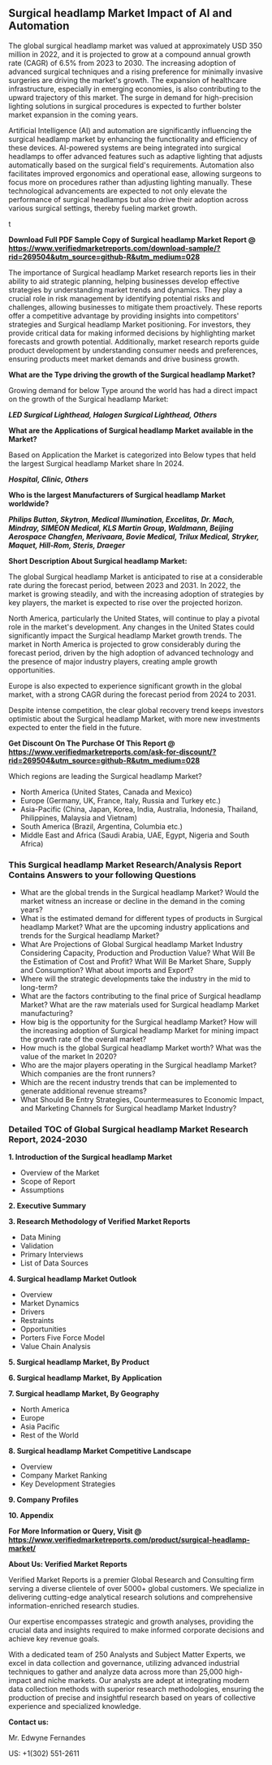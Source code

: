 <h2>Surgical headlamp Market Impact of AI and Automation</h2><p>The global surgical headlamp market was valued at approximately USD 350 million in 2022, and it is projected to grow at a compound annual growth rate (CAGR) of 6.5% from 2023 to 2030. The increasing adoption of advanced surgical techniques and a rising preference for minimally invasive surgeries are driving the market's growth. The expansion of healthcare infrastructure, especially in emerging economies, is also contributing to the upward trajectory of this market. The surge in demand for high-precision lighting solutions in surgical procedures is expected to further bolster market expansion in the coming years.</p><p>Artificial Intelligence (AI) and automation are significantly influencing the surgical headlamp market by enhancing the functionality and efficiency of these devices. AI-powered systems are being integrated into surgical headlamps to offer advanced features such as adaptive lighting that adjusts automatically based on the surgical field's requirements. Automation also facilitates improved ergonomics and operational ease, allowing surgeons to focus more on procedures rather than adjusting lighting manually. These technological advancements are expected to not only elevate the performance of surgical headlamps but also drive their adoption across various surgical settings, thereby fueling market growth.</p>t</p><p id="" class=""><strong>Download Full PDF Sample Copy of Surgical headlamp Market Report @ <a href="https://www.verifiedmarketreports.com/download-sample/?rid=269504&utm_source=github-R&utm_medium=028" target="_blank">https://www.verifiedmarketreports.com/download-sample/?rid=269504&utm_source=github-R&utm_medium=028</a></strong></p><p>The importance of&nbsp;Surgical headlamp Market research reports lies in their ability to aid strategic planning, helping businesses develop effective strategies by understanding market trends and dynamics. They play a crucial role in risk management by identifying potential risks and challenges, allowing businesses to mitigate them proactively. These reports offer a competitive advantage by providing insights into competitors' strategies and Surgical headlamp Market positioning. For investors, they provide critical data for making informed decisions by highlighting market forecasts and growth potential. Additionally, market research reports guide product development by understanding consumer needs and preferences, ensuring products meet market demands and drive business growth.</p><p><strong>What are the&nbsp;Type driving the growth of the Surgical headlamp Market?</strong></p><p id="" class="">Growing demand for below Type around the world has had a direct impact on the growth of the Surgical headlamp Market:</p><em><strong>LED Surgical Lighthead, Halogen Surgical Lighthead, Others</strong></em></p><strong>What are the&nbsp;Applications&nbsp;of Surgical headlamp Market available in the Market?</strong></p><p id="" class="">Based on Application the Market is categorized into Below types that held the largest Surgical headlamp Market share In 2024.</p><em><strong>Hospital, Clinic, Others</strong></em></p><strong>Who is the largest Manufacturers of Surgical headlamp Market worldwide?</strong></p><p><em><strong>Philips Button, Skytron, Medical Illumination, Excelitas, Dr. Mach, Mindray, SIMEON Medical, KLS Martin Group, Waldmann, Beijing Aerospace Changfen, Merivaara, Bovie Medical, Trilux Medical, Stryker, Maquet, Hill-Rom, Steris, Draeger</strong></em></p><p id="" class=""><strong>Short Description About Surgical headlamp Market:</strong></p><p>The global Surgical headlamp Market is anticipated to rise at a considerable rate during the forecast period, between 2023 and 2031. In 2022, the market is growing steadily, and with the increasing adoption of strategies by key players, the market is expected to rise over the projected horizon.</p><p>North America, particularly the United States, will continue to play a pivotal role in the market's development. Any changes in the United States could significantly impact the Surgical headlamp Market growth trends. The market in North America is projected to grow considerably during the forecast period, driven by the high adoption of advanced technology and the presence of major industry players, creating ample growth opportunities.</p><p>Europe is also expected to experience significant growth in the global market, with a strong CAGR during the forecast period from 2024 to 2031.</p><p>Despite intense competition, the clear global recovery trend keeps investors optimistic about the Surgical headlamp Market, with more new investments expected to enter the field in the future.</p><p id="" class=""><strong>Get Discount On The Purchase Of This Report @ <a href="https://www.verifiedmarketreports.com/ask-for-discount/?rid=269504&utm_source=github-R&utm_medium=028" target="_blank">https://www.verifiedmarketreports.com/ask-for-discount/?rid=269504&utm_source=github-R&utm_medium=028</a></strong></p>Which regions are leading the Surgical headlamp Market?</p><ul><li>North America (United States, Canada and Mexico)</li><li>Europe (Germany, UK, France, Italy, Russia and Turkey etc.)</li><li>Asia-Pacific (China, Japan, Korea, India, Australia, Indonesia, Thailand, Philippines, Malaysia and Vietnam)</li><li>South America (Brazil, Argentina, Columbia etc.)</li><li>Middle East and Africa (Saudi Arabia, UAE, Egypt, Nigeria and South Africa)</li></ul><h3 id="" class="">This Surgical headlamp Market Research/Analysis Report Contains Answers to your following Questions</h3><ul><li>What are the global trends in the Surgical headlamp Market? Would the market witness an increase or decline in the demand in the coming years?</li><li>What is the estimated demand for different types of products in Surgical headlamp Market? What are the upcoming industry applications and trends for the Surgical headlamp Market?</li><li>What Are Projections of Global Surgical headlamp Market Industry Considering Capacity, Production and Production Value? What Will Be the Estimation of Cost and Profit? What Will Be Market Share, Supply and Consumption? What about imports and Export?</li><li>Where will the strategic developments take the industry in the mid to long-term?</li><li>What are the factors contributing to the final price of Surgical headlamp Market? What are the raw materials used for Surgical headlamp Market manufacturing?</li><li>How big is the opportunity for the Surgical headlamp Market? How will the increasing adoption of Surgical headlamp Market for mining impact the growth rate of the overall market?</li><li>How much is the global Surgical headlamp Market worth? What was the value of the market In 2020?</li><li>Who are the major players operating in the Surgical headlamp Market? Which companies are the front runners?</li><li>Which are the recent industry trends that can be implemented to generate additional revenue streams?</li><li>What Should Be Entry Strategies, Countermeasures to Economic Impact, and Marketing Channels for Surgical headlamp Market Industry?</li></ul><h3 id="" class="">Detailed TOC of Global Surgical headlamp Market Research Report, 2024-2030</h3><p id="" class=""><strong>1. Introduction of the Surgical headlamp Market</strong></p><ul><li>Overview of the Market</li><li>Scope of Report</li><li>Assumptions</li></ul><p id="" class=""><strong>2. Executive Summary</strong></p><p id="" class=""><strong>3. Research Methodology of Verified Market Reports</strong></p><ul><li>Data Mining</li><li>Validation</li><li>Primary Interviews</li><li>List of Data Sources</li></ul><p id="" class=""><strong>4. Surgical headlamp Market Outlook</strong></p><ul><li>Overview</li><li>Market Dynamics</li><li>Drivers</li><li>Restraints</li><li>Opportunities</li><li>Porters Five Force Model</li><li>Value Chain Analysis</li></ul><p id="" class=""><strong>5. Surgical headlamp Market, By Product</strong></p><p id="" class=""><strong>6. Surgical headlamp Market, By Application</strong></p><p id="" class=""><strong>7. Surgical headlamp Market, By Geography</strong></p><ul><li>North America</li><li>Europe</li><li>Asia Pacific</li><li>Rest of the World</li></ul><p id="" class=""><strong>8. Surgical headlamp Market Competitive Landscape</strong></p><ul><li>Overview</li><li>Company Market Ranking</li><li>Key Development Strategies</li></ul><p id="" class=""><strong>9. Company Profiles</strong></p><p id="" class=""><strong>10. Appendix</strong></p><p id="" class=""><strong>For More Information or Query, Visit @ <a href="https://www.verifiedmarketreports.com/product/surgical-headlamp-market/" target="_blank">https://www.verifiedmarketreports.com/product/surgical-headlamp-market/</a></strong></p><p id="" class=""><strong>About Us: Verified Market Reports</strong></p><p id="" class="">Verified Market Reports is a premier Global Research and Consulting firm serving a diverse clientele of over 5000+ global customers. We specialize in delivering cutting-edge analytical research solutions and comprehensive information-enriched research studies.</p><p id="" class="">Our expertise encompasses strategic and growth analyses, providing the crucial data and insights required to make informed corporate decisions and achieve key revenue goals.</p><p id="" class="">With a dedicated team of 250 Analysts and Subject Matter Experts, we excel in data collection and governance, utilizing advanced industrial techniques to gather and analyze data across more than 25,000 high-impact and niche markets. Our analysts are adept at integrating modern data collection methods with superior research methodologies, ensuring the production of precise and insightful research based on years of collective experience and specialized knowledge.</p><p id="" class=""><strong>Contact us:</strong></p><p id="" class="">Mr. Edwyne Fernandes</p><p id="" class="">US: +1(302) 551-2611</p>